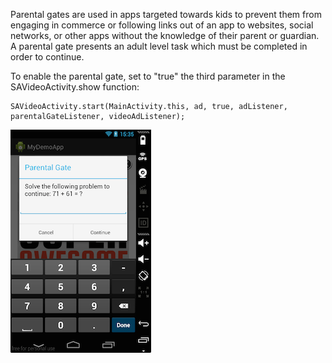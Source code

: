 Parental gates are used in apps targeted towards kids to prevent them from engaging in commerce or following links out of an app to websites, social networks, or other apps without the knowledge of their parent or guardian. A parental gate presents an adult level task which must be completed in order to continue.

To enable the parental gate, set to "true" the third parameter in the SAVideoActivity.show function:

```
SAVideoActivity.start(MainActivity.this, ad, true, adListener, parentalGateListener, videoAdListener);

```

![](img/parental_gate.png "Parental Gate on Android")